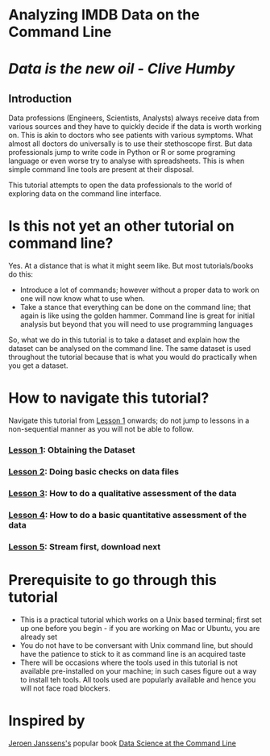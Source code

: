 # Analyzing IMDB Data on the Command Line

# _Data is the new oil - Clive Humby_

## Introduction

Data professions (Engineers, Scientists, Analysts) always receive data from various sources and they have to quickly decide if the data is worth working on. This is akin to doctors who see patients with various symptoms. What almost all doctors do universally is to use their stethoscope first. But data professionals jump to write code in Python or R or some programing language or even worse try to analyse with spreadsheets. This is when simple command line tools are present at their disposal.

This tutorial attempts to open the data professionals to the world of exploring data on the command line interface.

# Is this not yet an other tutorial on command line?

Yes. At a distance that is what it might seem like. But most tutorials/books do this:

- Introduce a lot of commands; however without a proper data to work on one will now know what to use when.
- Take a stance that everything can be done on the command line; that again is like using the golden hammer. Command line is great for initial analysis but beyond that you will need to use programming languages

So, what we do in this tutorial is to take a dataset and explain how the dataset can be analysed on the command line. The same dataset is used throughout the tutorial because that is what you would do practically when you get a dataset.

# How to navigate this tutorial?

Navigate this tutorial from [Lesson 1](Lesson1.md) onwards; do not jump to lessons in a non-sequential manner as you will not be able to follow.

### [Lesson 1](Lesson1.md): Obtaining the Dataset

### [Lesson 2](Lesson2.md): Doing basic checks on data files

### [Lesson 3](Lesson3.md): How to do a qualitative assessment of the data

### [Lesson 4](Lesson4.md): How to do a basic quantitative assessment of the data

### [Lesson 5](Lesson5.md): Stream first, download next

# Prerequisite to go through this tutorial

- This is a practical tutorial which works on a Unix based terminal; first set up one before you begin - if you are working on Mac or Ubuntu, you are already set
- You do not have to be conversant with Unix command line, but should have the patience to stick to it as command line is an acquired taste
- There will be occasions where the tools used in this tutorial is not available pre-installed on your machine; in such cases figure out a way to install teh tools. All tools used are popularly available and hence you will not face road blockers.

# Inspired by

[Jeroen Janssens's](https://github.com/jeroenjanssens) popular book [Data Science at the Command Line](https://datascienceatthecommandline.com/)
